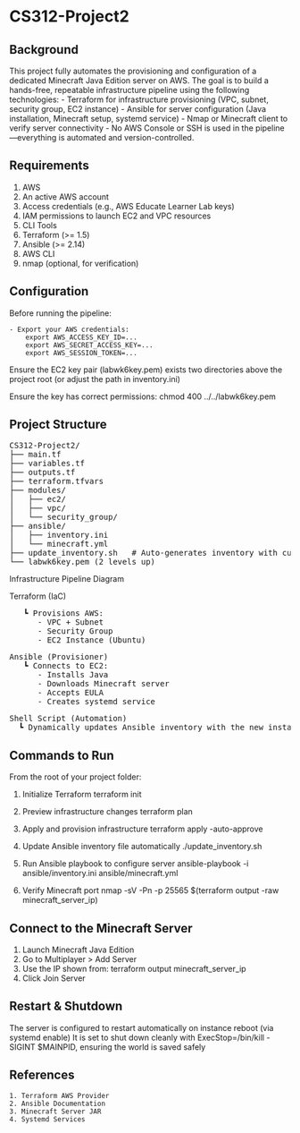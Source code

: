 # CS312-Project2

## Background

This project fully automates the provisioning and configuration of a dedicated Minecraft Java Edition server on AWS. The goal is to build a hands-free, repeatable infrastructure pipeline using the following technologies:
    - Terraform for infrastructure provisioning (VPC, subnet, security group, EC2 instance)
    - Ansible for server configuration (Java installation, Minecraft setup, systemd service)
    - Nmap or Minecraft client to verify server connectivity
    - No AWS Console or SSH is used in the pipeline—everything is automated and version-controlled.

## Requirements
1. AWS
2. An active AWS account
3. Access credentials (e.g., AWS Educate Learner Lab keys)
4. IAM permissions to launch EC2 and VPC resources
5. CLI Tools
6. Terraform (>= 1.5)
7. Ansible (>= 2.14)
8. AWS CLI
9. nmap (optional, for verification)

## Configuration

Before running the pipeline:

    - Export your AWS credentials:
        export AWS_ACCESS_KEY_ID=...
        export AWS_SECRET_ACCESS_KEY=...
        export AWS_SESSION_TOKEN=...

Ensure the EC2 key pair (labwk6key.pem) exists two directories above the project root (or adjust the path in inventory.ini)

Ensure the key has correct permissions:
    chmod 400 ../../labwk6key.pem

## Project Structure

<pre>
CS312-Project2/
├── main.tf
├── variables.tf
├── outputs.tf
├── terraform.tfvars
├── modules/
│   ├── ec2/
│   ├── vpc/
│   └── security_group/
├── ansible/
│   ├── inventory.ini
│   └── minecraft.yml
├── update_inventory.sh   # Auto-generates inventory with current IP
└── labwk6key.pem (2 levels up) </pre>

Infrastructure Pipeline Diagram

Terraform (IaC)
<pre>
   ┗️ Provisions AWS:
      - VPC + Subnet
      - Security Group
      - EC2 Instance (Ubuntu) </pre>
<pre>
Ansible (Provisioner)
   ┗️ Connects to EC2:
      - Installs Java
      - Downloads Minecraft server
      - Accepts EULA
      - Creates systemd service </pre>
      
<pre>
Shell Script (Automation)
  ┗ Dynamically updates Ansible inventory with the new instance IP </pre>

## Commands to Run

From the root of your project folder:

1. Initialize Terraform
terraform init

2. Preview infrastructure changes
terraform plan

3. Apply and provision infrastructure
terraform apply -auto-approve

4. Update Ansible inventory file automatically
./update_inventory.sh

5. Run Ansible playbook to configure server
ansible-playbook -i ansible/inventory.ini ansible/minecraft.yml

6. Verify Minecraft port
nmap -sV -Pn -p 25565 $(terraform output -raw minecraft_server_ip)

## Connect to the Minecraft Server
1. Launch Minecraft Java Edition
2. Go to Multiplayer > Add Server
3. Use the IP shown from: terraform output minecraft_server_ip
4. Click Join Server

## Restart & Shutdown

The server is configured to restart automatically on instance reboot (via systemd enable)
It is set to shut down cleanly with ExecStop=/bin/kill -SIGINT $MAINPID, ensuring the world is saved safely

## References
    1. Terraform AWS Provider
    2. Ansible Documentation
    3. Minecraft Server JAR
    4. Systemd Services
